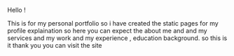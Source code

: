 Hello ! 

This is for my personal portfolio so i have created the static pages for my profile explaination so here you can expect the about me and and my services and my work and my experience , education background.
so this is it 
thank you you can visit the site 
